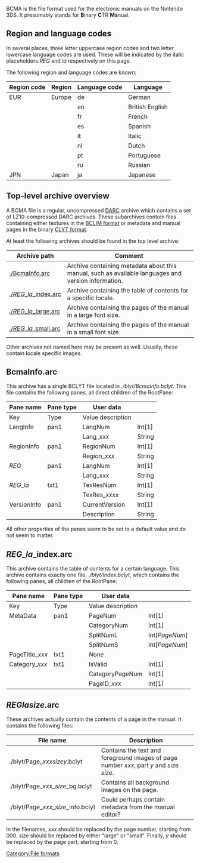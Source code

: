 BCMA is the file format used for the electronic manuals on the Nintendo
3DS. It presumably stands for **B**inary **C**TR **Ma**nual.

## Region and language codes

In several places, three letter uppercase region codes and two letter
lowercase language codes are used. These will be indicated by the italic
placeholders *REG* and *la* respectively on this page.

The following region and language codes are known:

| Region code | Region | Language code | Language        |
|-------------|--------|---------------|-----------------|
| EUR         | Europe | de            | German          |
|             |        | en            | British English |
|             |        | fr            | French          |
|             |        | es            | Spanish         |
|             |        | it            | Italic          |
|             |        | nl            | Dutch           |
|             |        | pt            | Portuguese      |
|             |        | ru            | Russian         |
| JPN         | Japan  | ja            | Japanese        |

## Top-level archive overview

A BCMA file is a regular, uncompressed [DARC](DARC "wikilink") archive
which contains a set of LZ10-compressed DARC archives. These subarchives
contoin files containing either textures in the [BCLIM
format](BCLIM_format "wikilink") or metadata and manual pages in the
binary [CLYT format](CLYT_format "wikilink").

At least the following archives should be found in the top level
archive:

| Archive path                                             | Comment                                                                                             |
|----------------------------------------------------------|-----------------------------------------------------------------------------------------------------|
| [./BcmaInfo.arc](#BcmaInfo.arc "wikilink")               | Archive containing metadata about this manual, such as available languages and version information. |
| [./*REG*_*la*_index.arc](#REG_la_index.arc "wikilink") | Archive containing the table of contents for a specific locale.                                     |
| [./*REG*_*la*_large.arc](#REG_la_size.arc "wikilink")  | Archive containing the pages of the manual in a large font size.                                    |
| [./*REG*_*la*_small.arc](#REG_la_size.arc "wikilink")  | Archive containing the pages of the manual in a small font size.                                    |

Other archives not named here may be present as well. Usually, these
contain locale specific images.

## BcmaInfo.arc

This archive has a single BCLYT file located in *./blyt/BcmaInfo.bclyt*.
This file contains the following panes, all direct children of the
RootPane:

| Pane name   | Pane type | User data         |          |
|-------------|-----------|-------------------|----------|
| Key         | Type      | Value description |          |
| LangInfo    | pan1      | LangNum           | Int\[1\] |
|             |           | Lang_*xxx*       | String   |
| RegionInfo  | pan1      | RegionNum         | Int\[1\] |
|             |           | Region_*xxx*     | String   |
| *REG*       | pan1      | LangNum           | Int\[1\] |
|             |           | Lang_*xxx*       | String   |
| *REG*_*la* | txt1      | TexResNum         | Int\[1\] |
|             |           | TexRes_*xxxx*    | String   |
| VersionInfo | pan1      | CurrentVersion    | Int\[1\] |
|             |           | Description       | String   |

All other properties of the panes seem to be set to a default value and
do not seem to matter.

## *REG*_*la*_index.arc

This archive contains the table of contents for a certain language. This
archive contains exactly one file, *./blyt/Index.bclyt*, which contains
the following panes, all children of the RootPane:

| Pane name        | Pane type | User data         |                  |
|------------------|-----------|-------------------|------------------|
| Key              | Type      | Value description |                  |
| MetaData         | pan1      | PageNum           | Int\[1\]         |
|                  |           | CategoryNum       | Int\[1\]         |
|                  |           | SplitNumL         | Int\[*PageNum*\] |
|                  |           | SplitNumS         | Int\[*PageNum*\] |
| PageTitle_*xxx* | txt1      | *None*            |                  |
| Category_*xxx*  | txt1      | IsValid           | Int\[1\]         |
|                  |           | CategoryPageNum   | Int\[1\]         |
|                  |           | PageID_*xxx*     | Int\[1\]         |

## *REG*_*la*_*size*.arc

These archives actually contain the contents of a page in the manual. It
contains the following files:

| File name                              | Description                                                                             |
|----------------------------------------|-----------------------------------------------------------------------------------------|
| ./blyt/Page_*xxx*_*size*_*y*.bclyt  | Contains the text and foreground images of page number *xxx*, part *y* and size *size*. |
| ./blyt/Page_*xxx*_*size*_bg.bclyt   | Contains all background images on the page.                                             |
| ./blyt/Page_*xxx*_*size*_info.bclyt | Could perhaps contain metadata from the manual editor?                                  |

In the filenames, *xxx* should be replaced by the page number, starting
from 000. *size* should be replaced by either "large" or "small".
Finally, *y* should be replaced by the page part, starting from 0.

[Category:File formats](Category:File_formats "wikilink")